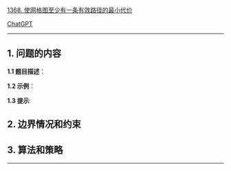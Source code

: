 [1368. 使网格图至少有一条有效路径的最小代价](https://leetcode.cn/problems/minimum-cost-to-make-at-least-one-valid-path-in-a-grid)

[ChatGPT](https://chat.openai.com/g/g-GsMNEr76r-c-master)

---

## 1. 问题的内容
**1.1 题目描述**：

**1.2 示例**：

**1.3 提示**:

## 2. 边界情况和约束


## 3. 算法和策略

---
